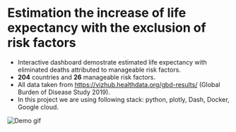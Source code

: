 # Estimation the increase of life expectancy with the exclusion of risk factors

* Interactive dashboard demostrate estimated life expectancy with eliminated deaths attributed to manageable risk factors. 
* <b>204</b> countries and <b>26</b> manageable risk factors.
* All data taken from https://vizhub.healthdata.org/gbd-results/ (Global Burden of Disease Study 2019).
* In this project we are using following stack: python, plotly, Dash, Docker, Google cloud.

![Demo gif](https://github.com/NikitiusIvanov/gbd-life-extension-dashboard/blob/main/demo.gif)
